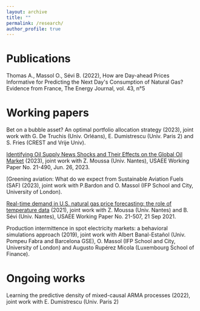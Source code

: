 ```yaml
---
layout: archive
title: ""
permalink: /research/
author_profile: true
---
```


Publications
=====

Thomas A., Massol O., Sévi B. (2022), How are Day-ahead Prices Informative for Predicting the Next Day's Consumption of Natural Gas? Evidence from France, The Energy Journal, vol. 43, n°5


Working papers
=====

Bet on a bubble asset? An optimal portfolio allocation strategy (2023), joint work with G. De Truchis (Univ. Orléans), E. Dumistrescu (Univ. Paris 2) and S. Fries (CREST and Vrije Univ). 

[Identifying Oil Supply News Shocks and Their Effects on the Global Oil Market](https://papers.ssrn.com/sol3/papers.cfm?abstract_id=3812529#) (2023), joint work with Z. Moussa (Univ. Nantes), USAEE Working Paper No. 21-490, Jun. 26, 2023.

[Greening aviation: What do we expect from Sustainable Aviation Fuels (SAF) (2023), joint work with P.Bardon and O. Massol (IFP School and City, University of London).

[Real-time demand in U.S. natural gas price forecasting: the role of temperature data](https://papers.ssrn.com/sol3/papers.cfm?abstract_id=3880809) (2021), joint work with Z. Moussa (Univ. Nantes) and B. Sévi (Univ. Nantes), USAEE Working Paper No. 21-507, 21 Sep 2021.

Production intermittence in spot electricity markets: a behavioral simulations approach (2019), joint work with Albert Banal-Estañol (Univ. Pompeu Fabra and Barcelona GSE), O. Massol (IFP School and City, University of London) and Augusto Rupérez Micola (Luxembourg School of Finance). 

Ongoing works
=====

Learning the predictive density of mixed-causal ARMA processes (2022), joint work with E. Dumistrescu (Univ. Paris 2)

